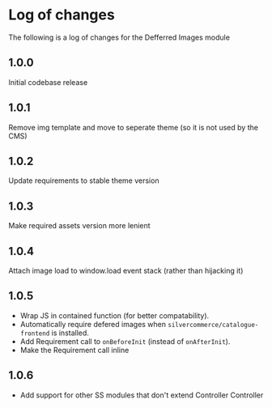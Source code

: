 # Log of changes

The following is a log of changes for the Defferred Images module

## 1.0.0

Initial codebase release

## 1.0.1

Remove img template and move to seperate theme (so it is not used by the CMS)

## 1.0.2

Update requirements to stable theme version

## 1.0.3

Make required assets version more lenient

## 1.0.4

Attach image load to window.load event stack (rather than hijacking it)

## 1.0.5

* Wrap JS in contained function (for better compatability).
* Automatically require defered images when `silvercommerce/catalogue-frontend` is installed.
* Add Requirement call to `onBeforeInit` (instead of `onAfterInit`).
* Make the Requirement call inline

## 1.0.6

* Add support for other SS modules that don't extend Controller Controller